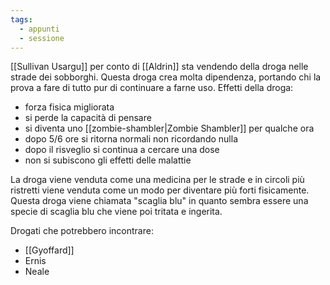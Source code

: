 ```yaml
---
tags:
  - appunti
  - sessione
---
```

[[Sullivan Usargu]] per conto di [[Aldrin]] sta vendendo della droga nelle strade dei sobborghi. Questa droga crea molta dipendenza, portando chi la prova a fare di tutto pur di continuare a farne uso.
Effetti della droga:
- forza fisica migliorata
- si perde la capacità di pensare
- si diventa uno [[zombie-shambler|Zombie Shambler]] per qualche ora
- dopo 5/6 ore si ritorna normali non ricordando nulla
- dopo il risveglio si continua a cercare una dose
- non si subiscono gli effetti delle malattie 

La droga viene venduta come una medicina per le strade e in circoli più ristretti viene venduta come un modo per diventare più forti fisicamente.
Questa droga viene chiamata "scaglia blu" in quanto sembra essere una specie di scaglia blu che viene poi tritata e ingerita. 

Drogati che potrebbero incontrare:
- [[Gyoffard]]
- Ernis
- Neale